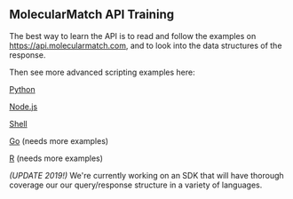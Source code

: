 ## MolecularMatch API Training

The best way to learn the API is to read and follow the examples on https://api.molecularmatch.com, and to look into the data structures of the response.

Then see more advanced scripting examples here:

[Python](python)

[Node.js](javascript)

[Shell](shell)

[Go](go) (needs more examples)

[R](R) (needs more examples)

*(UPDATE 2019!)* We're currently working on an SDK that will have thorough coverage our our query/response structure in a variety of languages.
